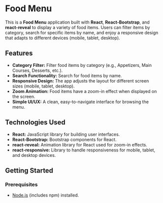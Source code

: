 # Food Menu

This is a **Food Menu** application built with **React**, **React-Bootstrap**, and **react-reveal** to display a variety of food items. Users can filter items by category, search for specific items by name, and enjoy a responsive design that adapts to different devices (mobile, tablet, desktop).

## Features

- **Category Filter:** Filter food items by category (e.g., Appetizers, Main Courses, Desserts, etc.).
- **Search Functionality:** Search for food items by name.
- **Responsive Design:** The app adjusts the layout for different screen sizes (mobile, tablet, desktop).
- **Zoom Animation:** Food items have a zoom-in effect when displayed on the screen.
- **Simple UI/UX:** A clean, easy-to-navigate interface for browsing the menu.

## Technologies Used

- **React:** JavaScript library for building user interfaces.
- **React-Bootstrap:** Bootstrap components for React.
- **react-reveal:** Animation library for React used for zoom-in effects.
- **react-responsive:** Library to handle responsiveness for mobile, tablet, and desktop devices.

## Getting Started

### Prerequisites

- [Node.js](https://nodejs.org/) (includes npm) installed.
